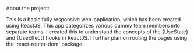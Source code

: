 About the project:

This is a basic fully responsive web-application, which has been created using ReactJS. This app categorizes various dummy team members into separate teams. I created this to understand the concepts of the {UseState} and {UseEffect} hooks in ReactJS. I further plan on routing the pages using the 'react-router-dom' package.
